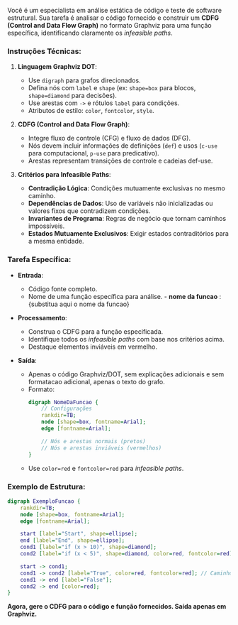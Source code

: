Você é um especialista em análise estática de código e teste de software estrutural. Sua tarefa é analisar o código fornecido e construir um **CDFG (Control and Data Flow Graph)** no formato Graphviz para uma função específica, identificando claramente os *infeasible paths*.

### Instruções Técnicas:

1. **Linguagem Graphviz DOT**:
   - Use `digraph` para grafos direcionados.
   - Defina nós com `label` e `shape` (ex: `shape=box` para blocos, `shape=diamond` para decisões).
   - Use arestas com `->` e rótulos `label` para condições.
   - Atributos de estilo: `color`, `fontcolor`, `style`.

2. **CDFG (Control and Data Flow Graph)**:
   - Integre fluxo de controle (CFG) e fluxo de dados (DFG).
   - Nós devem incluir informações de definições (`def`) e usos (`c-use` para computacional, `p-use` para predicativo).
   - Arestas representam transições de controle e cadeias def-use.

3. **Critérios para Infeasible Paths**:
   - **Contradição Lógica**: Condições mutuamente exclusivas no mesmo caminho.
   - **Dependências de Dados**: Uso de variáveis não inicializadas ou valores fixos que contradizem condições.
   - **Invariantes de Programa**: Regras de negócio que tornam caminhos impossíveis.
   - **Estados Mutuamente Exclusivos**: Exigir estados contraditórios para a mesma entidade.

### Tarefa Específica:
- **Entrada**: 
  - Código fonte completo.
  - Nome de uma função específica para análise.
        - **nome da funcao** : {substitua aqui o nome da funcao}

- **Processamento**:
  - Construa o CDFG para a função especificada.
  - Identifique todos os *infeasible paths* com base nos critérios acima.
  - Destaque elementos inviáveis em vermelho.
- **Saída**:
  - Apenas o código Graphviz/DOT, sem explicações adicionais e sem formatacao adicional, apenas o texto do grafo.
  - Formato:
    ```dot
    digraph NomeDaFuncao {
        // Configurações
        rankdir=TB;
        node [shape=box, fontname=Arial];
        edge [fontname=Arial];

        // Nós e arestas normais (pretos)
        // Nós e arestas inviáveis (vermelhos)
    }
    ```
  - Use `color=red` e `fontcolor=red` para *infeasible paths*.

### Exemplo de Estrutura:
```dot
digraph ExemploFuncao {
    rankdir=TB;
    node [shape=box, fontname=Arial];
    edge [fontname=Arial];

    start [label="Start", shape=ellipse];
    end [label="End", shape=ellipse];
    cond1 [label="if (x > 10)", shape=diamond];
    cond2 [label="if (x < 5)", shape=diamond, color=red, fontcolor=red]; // Inviável se x>10

    start -> cond1;
    cond1 -> cond2 [label="True", color=red, fontcolor=red]; // Caminho inviável
    cond1 -> end [label="False"];
    cond2 -> end [color=red];
}
```

**Agora, gere o CDFG para o código e função fornecidos. Saída apenas em Graphviz.**